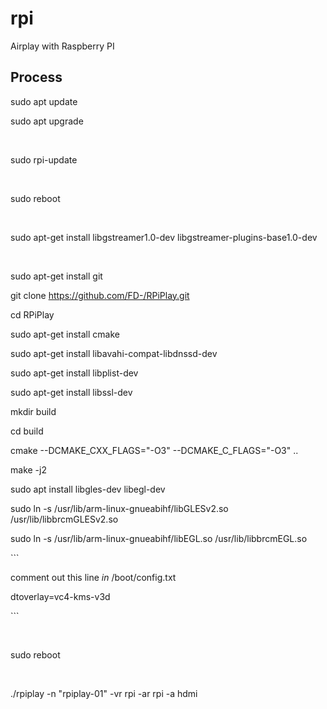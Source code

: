 # rpi

Airplay with Raspberry PI

## Process

sudo apt update

sudo apt upgrade

  
 

sudo rpi-update

  
 

sudo reboot

  
 

sudo apt-get install libgstreamer1.0-dev libgstreamer-plugins-base1.0-dev

  
 

sudo apt-get install git

git clone https://github.com/FD-/RPiPlay.git

cd RPiPlay

sudo apt-get install cmake

sudo apt-get install libavahi-compat-libdnssd-dev

sudo apt-get install libplist-dev

sudo apt-get install libssl-dev

mkdir build

cd build

cmake --DCMAKE\_CXX\_FLAGS="-O3" --DCMAKE\_C\_FLAGS="-O3" ..

make -j2

sudo apt install libgles-dev libegl-dev

sudo ln -s /usr/lib/arm-linux-gnueabihf/libGLESv2.so /usr/lib/libbrcmGLESv2.so

sudo ln -s /usr/lib/arm-linux-gnueabihf/libEGL.so /usr/lib/libbrcmEGL.so

\`\`\`

comment out this line _in_ /boot/config.txt

dtoverlay=vc4-kms-v3d

\`\`\`

  
 

sudo reboot

  
  
 

./rpiplay -n "rpiplay-01" -vr rpi -ar rpi -a hdmi
